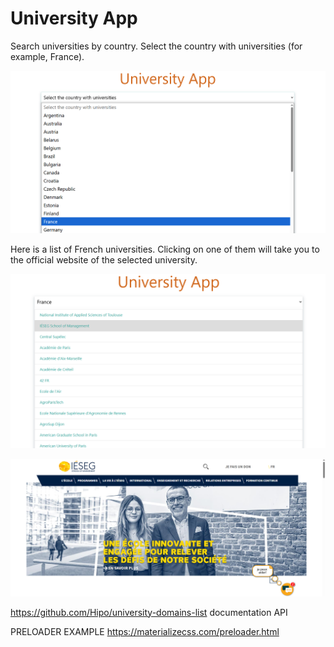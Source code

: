 # University App
Search universities by country.
Select the country with universities (for example, France).

![image2](images/image2.png)


Here is a list of French universities. Clicking on one of them will take you to the official website of the selected university.

![image3](images/image3.png)

![image4](images/image4.png)


https://github.com/Hipo/university-domains-list
documentation API

PRELOADER EXAMPLE
https://materializecss.com/preloader.html
 
 
